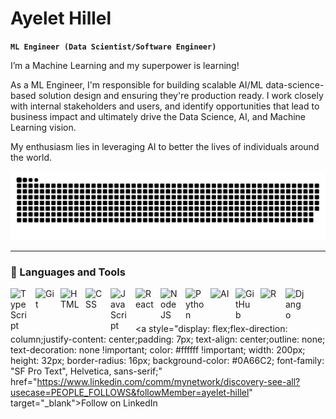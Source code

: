 #  Ayelet Hillel

**`ML Engineer (Data Scientist/Software Engineer)`**

I’m a Machine Learning and my superpower is learning! 

As a ML Engineer, I'm responsible for building scalable AI/ML data-science-based solution design and ensuring they're production ready. I work closely with internal stakeholders and users, and identify opportunities that lead to business impact and ultimately drive the Data Science, AI, and Machine Learning vision.

My enthusiasm lies in leveraging AI to better the lives of individuals around the world. 


<div align="center">
  <a href="https://1999azzar.github.io/1999AZZAR/">
  <img  src="https://github.com/1999AZZAR/1999AZZAR/blob/main/resources/img/grid-snake.svg"
       alt="snake" /></a>
</div>

---

### 🧰 Languages and Tools


<img align="left" alt="TypeScript" width="30px" style="padding-right:10px;" src="https://cdn.jsdelivr.net/gh/devicons/devicon/icons/typescript/typescript-plain.svg" />
<img align="left" alt="Git" width="30px" style="padding-right:10px;" src="https://cdn.jsdelivr.net/gh/devicons/devicon/icons/git/git-original.svg" />
<img align="left" alt="HTML" width="30px" style="padding-right:10px;" src="https://cdn.jsdelivr.net/gh/devicons/devicon/icons/html5/html5-plain.svg" />
<img align="left" alt="CSS" width="30px" style="padding-right:10px;" src="https://cdn.jsdelivr.net/gh/devicons/devicon/icons/css3/css3-plain.svg" />
<img align="left" alt="JavaScript" width="30px" style="padding-right:10px;" src="https://cdn.jsdelivr.net/gh/devicons/devicon/icons/javascript/javascript-plain.svg" />
<img align="left" alt="React" width="30px" style="padding-right:10px;" src="https://cdn.jsdelivr.net/gh/devicons/devicon/icons/react/react-original.svg" />
<img align="left" alt="NodeJS" width="30px" style="padding-right:10px;" src="https://cdn.jsdelivr.net/gh/devicons/devicon/icons/nodejs/nodejs-original.svg" />
<img align="left" alt="Python" width="30px" style="padding-right:10px;" src="https://cdn.jsdelivr.net/gh/devicons/devicon/icons/python/python-plain.svg" />
<img align="left" alt="AI" width="30px" style="padding-right:10px;" src="https://static.vecteezy.com/system/resources/previews/006/662/139/original/artificial-intelligence-ai-processor-chip-icon-symbol-for-graphic-design-logo-web-site-social-media-mobile-app-ui-illustration-free-vector.jpg" />
<img align="left" alt="GitHub" width="30px" style="padding-right:10px;" src="https://cdn.jsdelivr.net/gh/devicons/devicon/icons/github/github-original.svg" />
<img align="left" alt="R" width="30px" style="padding-right:10px;" src="https://cdn4.iconfinder.com/data/icons/logos-and-brands/512/285_R_Project_logo-512.png" />
<img align="left" alt="Django" width="30px" style="padding-right:10px;" src="https://www.kojac.nl/tailwind/images/Frontend/django.png" />
<br />

#

<a style="display: flex;flex-direction: column;justify-content: center;padding: 7px; text-align: center;outline: none;
      text-decoration: none !important;
      color: #ffffff !important;
      width: 200px;
      height: 32px;
      border-radius: 16px;
      background-color: #0A66C2;
      font-family: "SF Pro Text", Helvetica, sans-serif;" href="https://www.linkedin.com/comm/mynetwork/discovery-see-all?usecase=PEOPLE_FOLLOWS&followMember=ayelet-hillel" target="_blank">Follow on LinkedIn</a>
